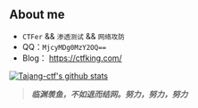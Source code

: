 ## About me

-  `CTFer` && `渗透测试` && `网络攻防`
- QQ：`MjcyMDg0MzY2OQ==`
- Blog： https://ctfking.com/

[![Tajang-ctf's github stats](https://github-readme-stats.vercel.app/api?username=Tajang-ctf&show_icons=true&theme=dark)](https://github.com/anuraghazra/github-readme-stats)

> ***临渊羡鱼，不如退而结网。努力，努力，努力***
